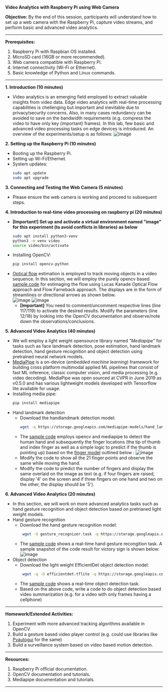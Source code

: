 **Video Analytics with Raspberry Pi using Web Camera**

**Objective:** By the end of this session, participants will understand how to set up a web camera with the Raspberry Pi, capture video streams, and perform basic and advanced video analytics.

---

**Prerequisites:**
1. Raspberry Pi with Raspbian OS installed.
2. MicroSD card (16GB or more recommended).
3. Web camera compatible with Raspberry Pi.
4. Internet connectivity (Wi-Fi or Ethernet).
5. Basic knowledge of Python and Linux commands.

---

**1. Introduction (10 minutes)**
- Video analytics is an emerging field employed to extract valuable insights from video data. Edge video analytics with real-time processing capabilities is chellenging but important and inevitable due to privacy/security concerns. Also, in many cases redundancy can be avoided to save on the bandwidth requirements (e.g. compress the video to have only key (important) frames). In this lab, few basic and advanced video processing tasks on edge devices is introduced. An overview of the experiments/setup is as follows:
![image](https://github.com/drfuzzi/INF2009_VideoAnalytics/assets/52023898/882c84dc-1989-4039-807d-554a079e3776)

**2. Setting up the Raspberry Pi (10 minutes)**
- Booting up the Raspberry Pi.
- Setting up Wi-Fi/Ethernet.
- System updates:
  ```bash
  sudo apt update
  sudo apt upgrade
  ```

**3. Connecting and Testing the Web Camera (5 minutes)**
- Please ensure the web camera is working and proceed to subsequent steps.

**4. Introduction to real-time video processing on raspberry pi (20 minutes)**
- **[Important!] Set up and activate a virtual environment named "image" for this experiment (to avoid conflicts in libraries) as below**
  ```bash
  sudo apt install python3-venv
  python3 -m venv video
  source video/bin/activate
- Installing OpenCV:
  ```bash
  pip install opencv-python  
  ```
- [Optical flow](https://en.wikipedia.org/wiki/Optical_flow) estimation is employed to track moving objects in a video sequence. In this section, we will employ the purely opencv based [sample code](Codes/optical_flow.py) for estimaging the flow using Lucas Kanade Optical Flow approach and Flow Farneback approach. The displays are in the form of streamlines or directional arrows as shown below. \
  ![image](https://github.com/drfuzzi/INF2009_VideoAnalytics/assets/52023898/c5987191-27ff-44f9-ac85-d1a673477dc8) 
  ![image](https://github.com/drfuzzi/INF2009_VideoAnalytics/assets/52023898/f9a6d18e-4973-4af9-80f5-45901d090cc1)
  - **[Important]** You need to comment/uncomment respective lines (line 117/119) to activate the desired results. Modify the parameters (line 12/18) by looking into the OpenCV documentation and observe/note down the observations/conclusions.

**5. Advanced Video Analytics (40 minutes)**
- We will employ a light weight opensource library named *"Mediapipe"* for tasks such as face landmark detection, pose estimation, hand landmark detection, hand gesture recognition and object detection using pretrained neural network models.
- [MediaPipe](https://developers.google.com/mediapipe) is a on-device (*embedded machine learning*) framework for building cross platform multimodal applied ML pipelines that consist of fast ML inference, classic computer vision, and media processing (e.g. video decoding). MediaPipe was open sourced at CVPR in June 2019 as v0.5.0 and has various lightweight models developed with Tensorflow lite available for usage.
- Installing media pipe:
  ```bash  
  pip install mediapipe
  ```
- Hand landmark detection
  - Download the handlandmark detection model:
    ```bash
    wget -q https://storage.googleapis.com/mediapipe-models/hand_landmarker/hand_landmarker/float16/1/hand_landmarker.task
    ``` 
  - The [sample code](Codes/hand_landmark.py) employs opencv and mediapipe to detect the human hand and subsequently the finger locations (the tip of thumb and index finger as well as a simple logic to predict if the thumb is pointing up) based on the [finger model](https://developers.google.com/mediapipe/solutions/vision/hand_landmarker) outlined below :
    ![image](https://github.com/drfuzzi/INF2009_VideoAnalytics/assets/52023898/1090e213-7a56-4059-9386-50123bd6f8f8)
  - Modify the code to show all the 21 finger points and observe the same while moving the hand.
  - Modify the code to predict the number of fingers and display the same overlaid on the image as text (e.g. if four fingers are raised, display '4' on the screen and if three fingers on one hand and two on the other, the display should be '5').

**6. Advanced Video Analytics (20 minutes)**
- In this section, we will work on more advanced analytics tasks such as hand gesture recognition and object detection based on pretrianed light weight models.
- Hand gesture recognition
  - Download the hand gesture recognition model:
    ```bash
     wget -O gesture_recognizer.task -q https://storage.googleapis.com/mediapipe-models/gesture_recognizer/gesture_recognizer/float16/1/gesture_recognizer.task
    ``` 
  - The [sample code](Codes/hand_gesture.py) shows a real-time hand gesture recongition task. A sample snapshot of the code result for victory sign is shown below: \
    ![image](https://github.com/drfuzzi/INF2009_VideoAnalytics/assets/52023898/84bf1517-22c0-427a-9ca7-047551f1b50e)
- Object detection
  - Download the light weight EfficientDet object detection model:
    ```bash
     wget -q -O efficientdet.tflite -q https://storage.googleapis.com/mediapipe-models/object_detector/efficientdet_lite0/int8/1/efficientdet_lite0.tflite
    ``` 
  - The [sample code](Codes/obj_detection.py) shows a real-time object detection task.
  - Based on the above code, write a code to do object detection based video summarization (e.g. for a video with only frames having a cellphone) 
    
---

**Homework/Extended Activities:**
1. Experiment with more advanced tracking algorithms available in OpenCV.
2. Build a gesture based video player control (e.g. could use libraries like [Pyautogui](https://pyautogui.readthedocs.io/en/latest/) for the same) 
3. Build a surveillance system based on video based motion detection.

---

**Resources:**
1. Raspberry Pi official documentation.
2. OpenCV documentation and tutorials.
3. Mediapipe documentation and tutorials.

---

